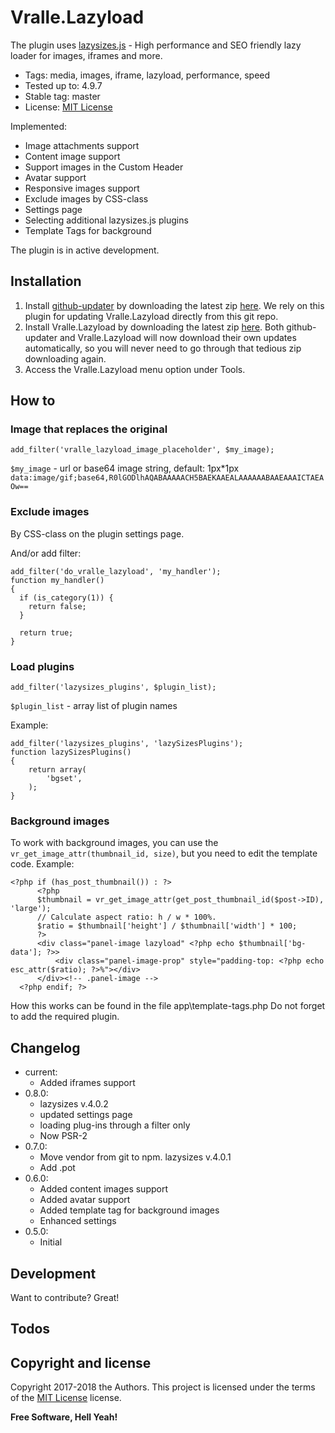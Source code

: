 # Vralle.Lazyload
The plugin uses [lazysizes.js](https://github.com/aFarkas/lazysizes) - High performance and SEO friendly lazy loader for images, iframes and more.

* Tags: media, images, iframe, lazyload, performance, speed
* Tested up to: 4.9.7
* Stable tag: master
* License: [MIT License](LICENSE.txt)

Implemented:
  - Image attachments support
  - Content image support
  - Support images in the Custom Header
  - Avatar support
  - Responsive images support
  - Exclude images by CSS-class
  - Settings page
  - Selecting additional lazysizes.js plugins
  - Template Tags for background

The plugin is in active development.

## Installation

1. Install [github-updater](https://github.com/afragen/github-updater) by downloading the latest zip [here](https://github.com/vralle/vralle-lazyload/releases). We rely on this plugin for updating Vralle.Lazyload directly from this git repo.
2. Install Vralle.Lazyload by downloading the latest zip [here](). Both github-updater and Vralle.Lazyload will now download their own updates automatically, so you will never need to go through that tedious zip downloading again.
3. Access the Vralle.Lazyload menu option under Tools.

## How to

### Image that replaces the original
```
add_filter('vralle_lazyload_image_placeholder', $my_image);
```
`$my_image` - url or base64 image string,
default: 1px*1px `data:image/gif;base64,R0lGODlhAQABAAAAACH5BAEKAAEALAAAAAABAAEAAAICTAEAOw==`

### Exclude images

By CSS-class on the plugin settings page.

And/or add filter:
```
add_filter('do_vralle_lazyload', 'my_handler');
function my_handler()
{
  if (is_category(1)) {
    return false;
  }

  return true;
}
```

### Load plugins
```
add_filter('lazysizes_plugins', $plugin_list);
```
`$plugin_list` - array list of plugin names

Example:
```
add_filter('lazysizes_plugins', 'lazySizesPlugins');
function lazySizesPlugins()
{
    return array(
        'bgset',
    );
}
```

### Background images
To work with background images, you can use the `vr_get_image_attr(thumbnail_id, size)`, but you need to edit the template code.
Example:
```
<?php if (has_post_thumbnail()) : ?>
      <?php
      $thumbnail = vr_get_image_attr(get_post_thumbnail_id($post->ID), 'large');
      // Calculate aspect ratio: h / w * 100%.
      $ratio = $thumbnail['height'] / $thumbnail['width'] * 100;
      ?>
      <div class="panel-image lazyload" <?php echo $thumbnail['bg-data']; ?>>
          <div class="panel-image-prop" style="padding-top: <?php echo esc_attr($ratio); ?>%"></div>
      </div><!-- .panel-image -->
  <?php endif; ?>
```
How this works can be found in the file app\template-tags.php
Do not forget to add the required plugin.

## Changelog

- current:
  - Added iframes support
- 0.8.0:
  - lazysizes v.4.0.2
  - updated settings page
  - loading plug-ins through a filter only
  - Now PSR-2
- 0.7.0:
  - Move vendor from git to npm. lazysizes v.4.0.1
  - Add .pot
- 0.6.0:
  - Added content images support
  - Added avatar support
  - Added template tag for background images
  - Enhanced settings
- 0.5.0:
  - Initial

## Development

Want to contribute? Great!

## Todos

## Copyright and license

Copyright 2017-2018 the Authors. This project is licensed under the terms of the [MIT License](LICENSE.txt) license.

**Free Software, Hell Yeah!**
